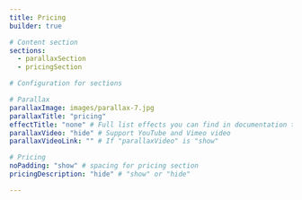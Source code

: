 ```yaml
---
title: Pricing
builder: true

# Content section
sections:
  - parallaxSection
  - pricingSection

# Configuration for sections

# Parallax
parallaxImage: images/parallax-7.jpg
parallaxTitle: "pricing"
effectTitle: "none" # Full list effects you can find in documentation theme
parallaxVideo: "hide" # Support YouTube and Vimeo video 
parallaxVideoLink: "" # If "parallaxVideo" is "show"

# Pricing
noPadding: "show" # spacing for pricing section
pricingDescription: "hide" # "show" or "hide"

---
```

